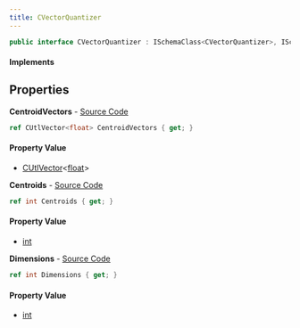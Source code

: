 ```yaml
---
title: CVectorQuantizer
---
```


```csharp
public interface CVectorQuantizer : ISchemaClass<CVectorQuantizer>, ISchemaField, ISchemaClass, INativeHandle
```

#### Implements

## Properties

**CentroidVectors** - [Source Code](https://github.com/swiftly-solution/swiftlys2/blob/main/managed/src/SwiftlyS2.Generated/Schemas/Interfaces/CVectorQuantizer.cs#L16)

```csharp
ref CUtlVector<float> CentroidVectors { get; }
```

#### Property Value

- [CUtlVector](/docs/api/shared/natives/cutlvector-1)<[float](https://learn.microsoft.com/dotnet/api/system.single)>

**Centroids** - [Source Code](https://github.com/swiftly-solution/swiftlys2/blob/main/managed/src/SwiftlyS2.Generated/Schemas/Interfaces/CVectorQuantizer.cs#L18)

```csharp
ref int Centroids { get; }
```

#### Property Value

- [int](https://learn.microsoft.com/dotnet/api/system.int32)

**Dimensions** - [Source Code](https://github.com/swiftly-solution/swiftlys2/blob/main/managed/src/SwiftlyS2.Generated/Schemas/Interfaces/CVectorQuantizer.cs#L20)

```csharp
ref int Dimensions { get; }
```

#### Property Value

- [int](https://learn.microsoft.com/dotnet/api/system.int32)

